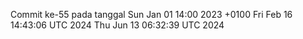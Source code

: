 Commit ke-55 pada tanggal Sun Jan 01 14:00 2023 +0100
Fri Feb 16 14:43:06 UTC 2024
Thu Jun 13 06:32:39 UTC 2024
